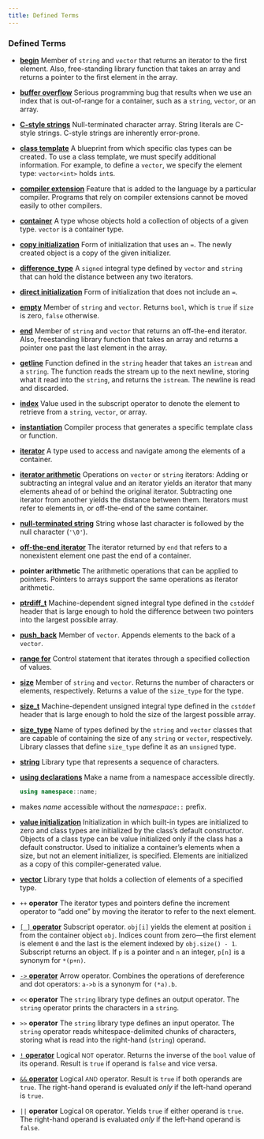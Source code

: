 ```yaml
---
title: Defined Terms
---
```


<h3 id="filepos977758">Defined Terms</h3><ul><li><p><a href="033-3.4._introducing_iterators.html#filepos805193" id="filepos977897"><strong>begin</strong></a> Member of <code>string</code> and <code>vector</code> that returns an iterator to the first element. Also, free-standing library function that takes an array and returns a pointer to the first element in the array.</p></li><li><p><a href="032-3.3._library_vector_type.html#filepos799371" id="filepos978379"><strong>buffer overflow</strong></a> Serious programming bug that results when we use an index that is out-of-range for a container, such as a <code>string</code>, <code>vector</code>, or an array.</p></li><li><p><a href="034-3.5._arrays.html#filepos919251" id="filepos978817"><strong>C-style strings</strong></a> Null-terminated character array. String literals are C-style strings. C-style strings are inherently error-prone.</p></li><li><p><a href="032-3.3._library_vector_type.html#filepos738087" id="filepos979108"><strong>class template</strong></a> A blueprint from which specific clas types can be created. To use a class template, we must specify additional information. For example, to define a <code>vector</code>, we specify the element type: <code>vector&lt;int&gt;</code> holds <code>int</code>s.</p></li><li><p><a href="034-3.5._arrays.html#filepos865318" id="filepos979689"><strong>compiler extension</strong></a> Feature that is added to the language by a particular compiler. Programs that rely on compiler extensions cannot be moved easily to other compilers.</p></li><li><p><a href="032-3.3._library_vector_type.html#filepos737227" id="filepos980018"><strong>container</strong></a> A type whose objects hold a collection of objects of a given type. <code>vector</code> is a container type.</p></li><li><p><a href="031-3.2._library_string_type.html#filepos655091" id="filepos980347"><strong>copy initialization</strong></a> Form of initialization that uses an <code>=</code>. The newly created object is a copy of the given initializer.</p></li><li><p><a href="033-3.4._introducing_iterators.html#filepos845411" id="filepos980691"><strong>difference_type</strong></a> A <code>signed</code> integral type defined by <code>vector</code> and <code>string</code> that can hold the distance between any two iterators.</p></li><li><p><a href="031-3.2._library_string_type.html#filepos655361" id="filepos981163"><strong>direct initialization</strong></a> Form of initialization that does not include an <code>=</code>.</p></li><li><p><a href="031-3.2._library_string_type.html#filepos672075" id="filepos981460"><strong>empty</strong></a> Member of <code>string</code> and <code>vector</code>. Returns <code>bool</code>, which is <code>true</code> if <code>size</code> is zero, <code>false</code> otherwise.</p></li><li><p><a href="033-3.4._introducing_iterators.html#filepos805376" id="filepos982096"><strong>end</strong></a> Member of <code>string</code> and <code>vector</code> that returns an off-the-end iterator. Also, freestanding library function that takes an array and returns a pointer one past the last element in the array.</p></li><li><p><a href="031-3.2._library_string_type.html#filepos668391" id="filepos982571"><strong>getline</strong></a> Function defined in the <code>string</code> header that takes an <code>istream</code> and a <code>string</code>. The function reads the stream up to the next newline, storing what it read into the <code>string</code>, and returns the <code>istream</code>. The newline is read and discarded.</p></li><li><p><a href="031-3.2._library_string_type.html#filepos718862" id="filepos983281"><strong>index</strong></a> Value used in the subscript operator to denote the element to retrieve from a <code>string</code>, <code>vector</code>, or array.</p></li><li><p><a href="032-3.3._library_vector_type.html#filepos738752" id="filepos983678"><strong>instantiation</strong></a> Compiler process that generates a specific template class or function.</p></li><li><p><a href="033-3.4._introducing_iterators.html#filepos803020" id="filepos983924"><strong>iterator</strong></a> A type used to access and navigate among the elements of a container.</p></li><li><p><a href="033-3.4._introducing_iterators.html#filepos840313" id="filepos984164"><strong>iterator arithmetic</strong></a> Operations on <code>vector</code> or <code>string</code> iterators: Adding or subtracting an integral value and an iterator yields an iterator that many elements ahead of or behind the original iterator. Subtracting one iterator from another yields the distance between them. Iterators must refer to elements in, or off-the-end of the same container.</p></li><li><p><a id="filepos984796"></a><a href="034-3.5._arrays.html#filepos919525" id="filepos984804"><strong>null-terminated string</strong></a> String whose last character is followed by the null character (<code>'\0'</code>).</p></li><li><p><a href="033-3.4._introducing_iterators.html#filepos807668" id="filepos985121"><strong>off-the-end iterator</strong></a> The iterator returned by <code>end</code> that refers to a nonexistent element one past the end of a container.</p></li><li><p><strong>pointer arithmetic</strong> The arithmetic operations that can be applied to pointers. Pointers to arrays support the same operations as iterator arithmetic.</p></li><li><p><a href="034-3.5._arrays.html#filepos905249" id="filepos985738"><strong>ptrdiff_t</strong></a> Machine-dependent signed integral type defined in the <code>cstddef</code> header that is large enough to hold the difference between two pointers into the largest possible array.</p></li><li><p><a href="032-3.3._library_vector_type.html#filepos769316" id="filepos986139"><strong>push_back</strong></a> Member of <code>vector</code>. Appends elements to the back of a <code>vector</code>.</p></li><li><p><a href="031-3.2._library_string_type.html#filepos702652" id="filepos986496"><strong>range for</strong></a> Control statement that iterates through a specified collection of values.</p></li><li><p><a href="031-3.2._library_string_type.html#filepos674559" id="filepos986741"><strong>size</strong></a> Member of <code>string</code> and <code>vector</code>. Returns the number of characters or elements, respectively. Returns a value of the <code>size_type</code> for the type.</p></li><li><p><a href="034-3.5._arrays.html#filepos874465" id="filepos987232"><strong>size_t</strong></a> Machine-dependent unsigned integral type defined in the <code>cstddef</code> header that is large enough to hold the size of the largest possible array.</p></li><li><p><a href="031-3.2._library_string_type.html#filepos676802" id="filepos987603"><strong>size_type</strong></a> Name of types defined by the <code>string</code> and <code>vector</code> classes that are capable of containing the size of any <code>string</code> or <code>vector</code>, respectively. Library classes that define <code>size_type</code> define it as an <code>unsigned</code> type.</p></li><li><p><a href="031-3.2._library_string_type.html#filepos649482" id="filepos988355"><strong>string</strong></a> Library type that represents a sequence of characters.</p></li><li><p><a href="030-3.1._namespace_using_declarations.html#filepos639991" id="filepos988578"><strong>using declarations</strong></a> Make a name from a namespace accessible directly.</p></li>

```c++
using namespace::name;
```

<li><p>makes <em>name</em> accessible without the <em>namespace</em><code>::</code> prefix.</p></li><li><p><a href="032-3.3._library_vector_type.html#filepos754307" id="filepos989336"><strong>value initialization</strong></a> Initialization in which built-in types are initialized to zero and class types are initialized by the class’s default constructor. Objects of a class type can be value initialized only if the class has a default constructor. Used to initialize a container’s elements when a size, but not an element initializer, is specified. Elements are initialized as a copy of this compiler-generated value.</p></li><li><p><a href="032-3.3._library_vector_type.html#filepos736876" id="filepos989925"><strong>vector</strong></a> Library type that holds a collection of elements of a specified type.</p></li><li><p><code>++</code>
<strong>operator</strong> The iterator types and pointers define the increment operator to “add one” by moving the iterator to refer to the next element.</p></li><li><p><a href="031-3.2._library_string_type.html#filepos716487" id="filepos990568"><code>[ ]</code>
<strong>operator</strong></a> Subscript operator. <code>obj[i]</code> yields the element at position <code>i</code> from the container object <code>obj</code>. Indices count from zero—the first element is element <code>0</code> and the last is the element indexed by <code>obj.size() - 1</code>. Subscript returns an object. If <code>p</code> is a pointer and <code>n</code> an integer, <code>p[n]</code> is a synonym for <code>*(p+n)</code>.</p></li><li><p><a href="033-3.4._introducing_iterators.html#filepos833208" id="filepos991740"><code>-&gt;</code>
<strong>operator</strong></a> Arrow operator. Combines the operations of dereference and dot operators: <code>a-&gt;b</code> is a synonym for <code>(*a).b</code>.</p></li><li><p><code>&lt;&lt;</code>
<strong>operator</strong> The <code>string</code> library type defines an output operator. The <code>string</code> operator prints the characters in a <code>string</code>.</p></li><li><p><code>&gt;&gt;</code>
<strong>operator</strong> The <code>string</code> library type defines an input operator. The <code>string</code> operator reads whitespace-delimited chunks of characters, storing what is read into the right-hand (<code>string</code>) operand.</p></li><li><p><a href="031-3.2._library_string_type.html#filepos673879" id="filepos993484"><code>!</code>
<strong>operator</strong></a> Logical <small>NOT</small> operator. Returns the inverse of the <code>bool</code> value of its operand. Result is <code>true</code> if operand is <code>false</code> and vice versa.</p></li><li><p><a href="031-3.2._library_string_type.html#filepos725031" id="filepos994116"><code>&amp;&amp;</code>
<strong>operator</strong></a> Logical <small>AND</small> operator. Result is <code>true</code> if both operands are <code>true</code>. The right-hand operand is evaluated <em>only</em> if the left-hand operand is <code>true</code>.</p></li><li><p><code>||</code>
<strong>operator</strong> Logical <small>OR</small> operator. Yields <code>true</code> if either operand is <code>true</code>. The right-hand operand is evaluated <em>only</em> if the left-hand operand is <code>false</code>.</p></li>
 
</ul>
